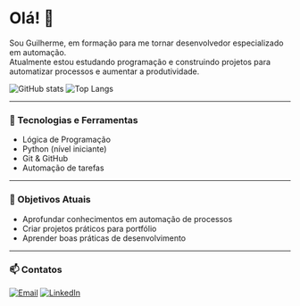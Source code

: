 # Olá! 👋

Sou Guilherme, em formação para me tornar desenvolvedor especializado em automação.  
Atualmente estou estudando programação e construindo projetos para automatizar processos e aumentar a produtividade.

![GitHub stats](https://github-readme-stats.vercel.app/api?username=Pro-Guilherme&show_icons=true&theme=dracula)
![Top Langs](https://github-readme-stats.vercel.app/api/top-langs/?username=Pro-Guilherme&layout=compact&theme=dracula)

---

### 🚀 Tecnologias e Ferramentas
- Lógica de Programação
- Python (nível iniciante)
- Git & GitHub
- Automação de tarefas

---

### 📌 Objetivos Atuais
- Aprofundar conhecimentos em automação de processos
- Criar projetos práticos para portfólio
- Aprender boas práticas de desenvolvimento

---

### 📫 Contatos
[![Email](https://img.shields.io/badge/Email-000?style=for-the-badge&logo=gmail)](mailto:guisacont@gmail.com)
[![LinkedIn](https://img.shields.io/badge/LinkedIn-000?style=for-the-badge&logo=linkedin&logoColor=0A66C2)](https://www.linkedin.com/in/guilhermeamado)
